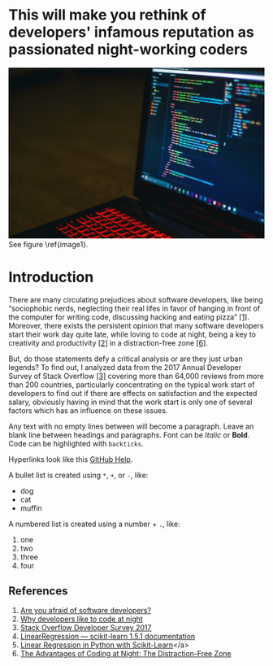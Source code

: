 # This will make you rethink of developers' infamous reputation as passionated night-working coders

![image1\label=image1](img/coding-pic.jpg)
See figure \ref{image1}.

# Introduction	

There are many circulating prejudices about software developers, like being “sociophobic nerds, neglecting their real lifes in favor of hanging in front of the computer for writing code, discussing hacking and eating pizza” [[1]](#ref1). Moreover, there exists the persistent opinion that many software developers start their work day quite late, while loving to code at night, being a key to creativity and productivity [[2]](#ref2) in a distraction-free zone [[6]](#ref6).

But, do those statements defy a critical analysis or are they just urban legends? To find out, I analyzed data from the 2017 Annual Developer Survey of Stack Overflow [[3]](#ref3) covering more than 64,000 reviews from more than 200 countries, particularly concentrating on the typical work start of developers to find out if there are effects on satisfaction and the expected salary, obviously having in mind that the work start is only one of several factors which has an influence on these issues.


Any text with no empty lines between will become a paragraph.
Leave an blank line between headings and paragraphs.
Font can be *Italic* or **Bold**.
Code can be highlighted with `backticks`.

Hyperlinks look like this [GitHub Help](https://help.github.com/).

A bullet list is created using `*`, `+`, or `-`, like:

- dog
- cat
- muffin

A numbered list is created using a number + `.`, like:

1. one
2. two
6. three
2. four

## References

1. <a name="ref1">[Are you afraid of software developers?](https://ilnumerics.net/blog/are-you-afraid-of-software-developers/)</a>
2. <a name="ref2">[Why developers like to code at night](https://opensource.com/article/20/2/why-developers-code-night)</a>
3. <a name="ref3">[Stack Overflow Developer Survey 2017](https://survey.stackoverflow.co/2017)</a>
4. <a name="ref4">[LinearRegression — scikit-learn 1.5.1 documentation](https://scikit-learn.org/stable/modules/generated/sklearn.linear_model.LinearRegression.html)</a>
5. <a name="ref5">[Linear Regression in Python with Scikit-Learn](https://medium.com/analytics-vidhya/linear-regression-in-python-with-scikit-learn-e1bb8a059cd2#:~:text=With%20Scikit-Learn%20it%20is%20extremely%20straight%20forward%20to,machine%20learning%20library%20to%20train%20on%20your%20data.)</a>
6. <a name="ref6">[The Advantages of Coding at Night: The Distraction-Free Zone](https://www.lucidcoder.dev/the-advantages-of-coding-at-night)</a>
